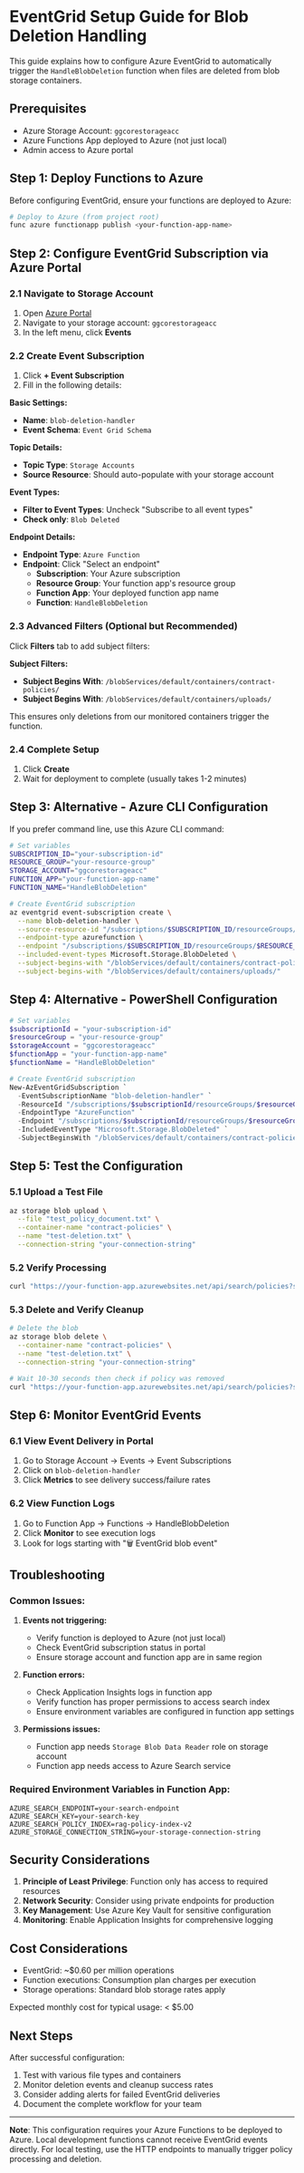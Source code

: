 # EventGrid Setup Guide for Blob Deletion Handling

This guide explains how to configure Azure EventGrid to automatically trigger the `HandleBlobDeletion` function when files are deleted from blob storage containers.

## Prerequisites

- Azure Storage Account: `ggcorestorageacc`
- Azure Functions App deployed to Azure (not just local)
- Admin access to Azure portal

## Step 1: Deploy Functions to Azure

Before configuring EventGrid, ensure your functions are deployed to Azure:

```powershell
# Deploy to Azure (from project root)
func azure functionapp publish <your-function-app-name>
```

## Step 2: Configure EventGrid Subscription via Azure Portal

### 2.1 Navigate to Storage Account
1. Open [Azure Portal](https://portal.azure.com)
2. Navigate to your storage account: `ggcorestorageacc`
3. In the left menu, click **Events**

### 2.2 Create Event Subscription
1. Click **+ Event Subscription**
2. Fill in the following details:

**Basic Settings:**
- **Name**: `blob-deletion-handler`
- **Event Schema**: `Event Grid Schema`

**Topic Details:**
- **Topic Type**: `Storage Accounts`
- **Source Resource**: Should auto-populate with your storage account

**Event Types:**
- **Filter to Event Types**: Uncheck "Subscribe to all event types"
- **Check only**: `Blob Deleted`

**Endpoint Details:**
- **Endpoint Type**: `Azure Function`
- **Endpoint**: Click "Select an endpoint"
  - **Subscription**: Your Azure subscription
  - **Resource Group**: Your function app's resource group
  - **Function App**: Your deployed function app name
  - **Function**: `HandleBlobDeletion`

### 2.3 Advanced Filters (Optional but Recommended)
Click **Filters** tab to add subject filters:

**Subject Filters:**
- **Subject Begins With**: `/blobServices/default/containers/contract-policies/`
- **Subject Begins With**: `/blobServices/default/containers/uploads/`

This ensures only deletions from our monitored containers trigger the function.

### 2.4 Complete Setup
1. Click **Create**
2. Wait for deployment to complete (usually takes 1-2 minutes)

## Step 3: Alternative - Azure CLI Configuration

If you prefer command line, use this Azure CLI command:

```bash
# Set variables
SUBSCRIPTION_ID="your-subscription-id"
RESOURCE_GROUP="your-resource-group"
STORAGE_ACCOUNT="ggcorestorageacc"
FUNCTION_APP="your-function-app-name"
FUNCTION_NAME="HandleBlobDeletion"

# Create EventGrid subscription
az eventgrid event-subscription create \
  --name blob-deletion-handler \
  --source-resource-id "/subscriptions/$SUBSCRIPTION_ID/resourceGroups/$RESOURCE_GROUP/providers/Microsoft.Storage/storageAccounts/$STORAGE_ACCOUNT" \
  --endpoint-type azurefunction \
  --endpoint "/subscriptions/$SUBSCRIPTION_ID/resourceGroups/$RESOURCE_GROUP/providers/Microsoft.Web/sites/$FUNCTION_APP/functions/$FUNCTION_NAME" \
  --included-event-types Microsoft.Storage.BlobDeleted \
  --subject-begins-with "/blobServices/default/containers/contract-policies/" \
  --subject-begins-with "/blobServices/default/containers/uploads/"
```

## Step 4: Alternative - PowerShell Configuration

```powershell
# Set variables
$subscriptionId = "your-subscription-id"
$resourceGroup = "your-resource-group"
$storageAccount = "ggcorestorageacc"
$functionApp = "your-function-app-name"
$functionName = "HandleBlobDeletion"

# Create EventGrid subscription
New-AzEventGridSubscription `
  -EventSubscriptionName "blob-deletion-handler" `
  -ResourceId "/subscriptions/$subscriptionId/resourceGroups/$resourceGroup/providers/Microsoft.Storage/storageAccounts/$storageAccount" `
  -EndpointType "AzureFunction" `
  -Endpoint "/subscriptions/$subscriptionId/resourceGroups/$resourceGroup/providers/Microsoft.Web/sites/$functionApp/functions/$functionName" `
  -IncludedEventType "Microsoft.Storage.BlobDeleted" `
  -SubjectBeginsWith "/blobServices/default/containers/contract-policies/","/blobServices/default/containers/uploads/"
```

## Step 5: Test the Configuration

### 5.1 Upload a Test File
```bash
az storage blob upload \
  --file "test_policy_document.txt" \
  --container-name "contract-policies" \
  --name "test-deletion.txt" \
  --connection-string "your-connection-string"
```

### 5.2 Verify Processing
```bash
curl "https://your-function-app.azurewebsites.net/api/search/policies?search_text=test"
```

### 5.3 Delete and Verify Cleanup
```bash
# Delete the blob
az storage blob delete \
  --container-name "contract-policies" \
  --name "test-deletion.txt" \
  --connection-string "your-connection-string"

# Wait 10-30 seconds then check if policy was removed
curl "https://your-function-app.azurewebsites.net/api/search/policies?search_text=test"
```

## Step 6: Monitor EventGrid Events

### 6.1 View Event Delivery in Portal
1. Go to Storage Account → Events → Event Subscriptions
2. Click on `blob-deletion-handler`
3. Click **Metrics** to see delivery success/failure rates

### 6.2 View Function Logs
1. Go to Function App → Functions → HandleBlobDeletion
2. Click **Monitor** to see execution logs
3. Look for logs starting with "🗑️ EventGrid blob event"

## Troubleshooting

### Common Issues:

1. **Events not triggering:**
   - Verify function is deployed to Azure (not just local)
   - Check EventGrid subscription status in portal
   - Ensure storage account and function app are in same region

2. **Function errors:**
   - Check Application Insights logs in function app
   - Verify function has proper permissions to access search index
   - Ensure environment variables are configured in function app settings

3. **Permissions issues:**
   - Function app needs `Storage Blob Data Reader` role on storage account
   - Function app needs access to Azure Search service

### Required Environment Variables in Function App:
```
AZURE_SEARCH_ENDPOINT=your-search-endpoint
AZURE_SEARCH_KEY=your-search-key
AZURE_SEARCH_POLICY_INDEX=rag-policy-index-v2
AZURE_STORAGE_CONNECTION_STRING=your-storage-connection-string
```

## Security Considerations

1. **Principle of Least Privilege**: Function only has access to required resources
2. **Network Security**: Consider using private endpoints for production
3. **Key Management**: Use Azure Key Vault for sensitive configuration
4. **Monitoring**: Enable Application Insights for comprehensive logging

## Cost Considerations

- EventGrid: ~$0.60 per million operations
- Function executions: Consumption plan charges per execution
- Storage operations: Standard blob storage rates apply

Expected monthly cost for typical usage: < $5.00

## Next Steps

After successful configuration:
1. Test with various file types and containers
2. Monitor deletion events and cleanup success rates
3. Consider adding alerts for failed EventGrid deliveries
4. Document the complete workflow for your team

---

**Note**: This configuration requires your Azure Functions to be deployed to Azure. Local development functions cannot receive EventGrid events directly. For local testing, use the HTTP endpoints to manually trigger policy processing and deletion.